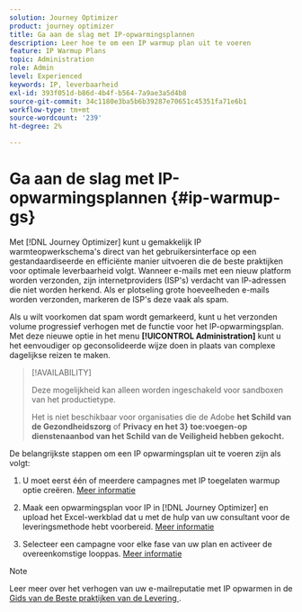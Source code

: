 ```yaml
---
solution: Journey Optimizer
product: journey optimizer
title: Ga aan de slag met IP-opwarmingsplannen
description: Leer hoe te om een IP warmup plan uit te voeren
feature: IP Warmup Plans
topic: Administration
role: Admin
level: Experienced
keywords: IP, leverbaarheid
exl-id: 393f051d-b86d-4b4f-b564-7a9ae3a5d4b8
source-git-commit: 34c1180e3ba5b6b39287e70651c45351fa71e6b1
workflow-type: tm+mt
source-wordcount: '239'
ht-degree: 2%

---
```


# Ga aan de slag met IP-opwarmingsplannen {#ip-warmup-gs}

Met [!DNL Journey Optimizer] kunt u gemakkelijk IP warmteopwerkschema&#39;s direct van het gebruikersinterface op een gestandaardiseerde en efficiënte manier uitvoeren die de beste praktijken voor optimale leverbaarheid volgt. Wanneer e-mails met een nieuw platform worden verzonden, zijn internetproviders (ISP&#39;s) verdacht van IP-adressen die niet worden herkend. Als er plotseling grote hoeveelheden e-mails worden verzonden, markeren de ISP&#39;s deze vaak als spam.

Als u wilt voorkomen dat spam wordt gemarkeerd, kunt u het verzonden volume progressief verhogen met de functie voor het IP-opwarmingsplan. Met deze nieuwe optie in het menu **[!UICONTROL Administration]** kunt u het eenvoudiger op geconsolideerde wijze doen in plaats van complexe dagelijkse reizen te maken.

<!--➡️ [Learn how to create and execute an IP warmup plan in this video](#video)-->

>[!AVAILABILITY]
>
>Deze mogelijkheid kan alleen worden ingeschakeld voor sandboxen van het productietype.
>
>Het is niet beschikbaar voor organisaties die de Adobe **het Schild van de Gezondheidszorg** of **Privacy en het 3} toe:voegen-op dienstenaanbod van het Schild van de Veiligheid hebben gekocht.**



<!--
Benefits

* Standardization on Campaign which will be easy for practitioners too > why?

* No more pain of creating queries, audiences and testing those as system will create the audiences. 

* Ease of excluding domains and changing the plan with help of simple toggles to exclude OR by editing numbers inline or create new phases or reupload plan if drastic change. No more pain of editing audience definitions, journey conditions

* There is an expectation that with this, it will ease around 30% of effort and will be much better experience for consultant/partner/practitioner - right from planning to execution to reporting
-->

De belangrijkste stappen om een IP opwarmingsplan uit te voeren zijn als volgt:

1. U moet eerst één of meerdere campagnes met IP toegelaten warmup optie creëren. [Meer informatie](ip-warmup-campaign.md)

1. Maak een opwarmingsplan voor IP in [!DNL Journey Optimizer] en upload het Excel-werkblad dat u met de hulp van uw consultant voor de leveringsmethode hebt voorbereid. [Meer informatie](ip-warmup-plan.md)

1. Selecteer een campagne voor elke fase van uw plan en activeer de overeenkomstige looppas. [Meer informatie](ip-warmup-execution.md)

<!--Old UI
## How-to video {#video}

Learn how to create and execute an IP warmup plan.

>[!VIDEO](https://video.tv.adobe.com/v/3425965/?quality=12&learn=on)
-->


>[!NOTE]
>
>Leer meer over het verhogen van uw e-mailreputatie met IP opwarmen in de [ Gids van de Beste praktijken van de Levering ](https://experienceleague.adobe.com/docs/deliverability-learn/deliverability-best-practice-guide/additional-resources/generic-resources/increase-reputation-with-ip-warming.html).
